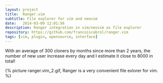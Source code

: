 ```yaml
---
layout: project
title:  Ranger.vim
subtitle: File explorer for vim and neovim
date:   2014-03-09 12:01:56
description: Ranger integration in vim/neovim as file explorer
repository: https://github.com/francoiscabrol/ranger.vim
tags: [vim, plugin, opensource, interface]
---
```


With an average of 300 cloners by months since more than 2 years, the number of new user increase every day and I estimate it close to 8000 in total! 

{% picture ranger.vim_2.gif, Ranger is a very convenient file exlorer for vim. %}